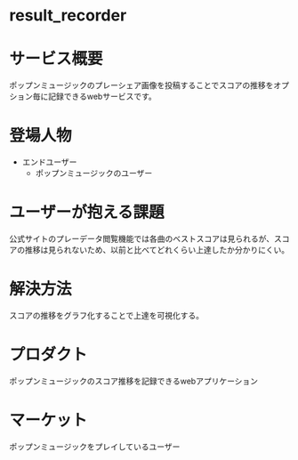 # result_recorder
# サービス概要
ポップンミュージックのプレーシェア画像を投稿することでスコアの推移をオプション毎に記録できるwebサービスです。
# 登場人物
* エンドユーザー
  * ポップンミュージックのユーザー
# ユーザーが抱える課題
公式サイトのプレーデータ閲覧機能では各曲のベストスコアは見られるが、スコアの推移は見られないため、以前と比べてどれくらい上達したか分かりにくい。
# 解決方法
スコアの推移をグラフ化することで上達を可視化する。
# プロダクト
ポップンミュージックのスコア推移を記録できるwebアプリケーション
# マーケット
ポップンミュージックをプレイしているユーザー